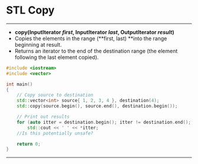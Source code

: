 # STL Copy

---

* **copy\(InputIterator **_first_**, InputIterator **_last_**, OutputIterator **_result_**\)**
* Copies the elements in the range \(**first, last\) **into the range beginning at result.
* Returns an iterator to the end of the destination range \(the element following the last element copied\).

```cpp
#include <iostream>
#include <vector>

int main()
{
    // Copy source to destination
    std::vector<int> source{ 1, 2, 3, 4 }, destination(4);
    std::copy(source.begin(), source.end(), destination.begin());

    // Print out results
    for (auto itter = destination.begin(); itter != destination.end(); itter++)
        std::cout << ' ' << *itter;
    //Is this potentially unsafe?

    return 0;
}
```

---



